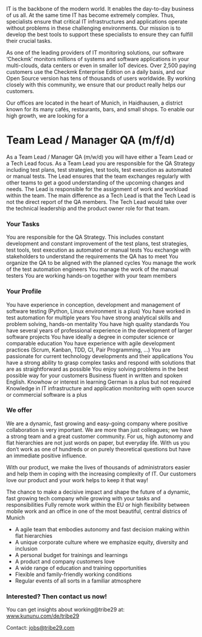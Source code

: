 
IT is the backbone of the modern world. It enables the day-to-day business of us all. At the same time IT has become extremely complex. Thus, specialists ensure
that critical IT infrastructures and applications operate without problems in these challenging environments. Our mission is to develop the best tools to support 
these specialists to ensure they can fulfill their crucial tasks.

As one of the leading providers of IT monitoring solutions, our software ‘Checkmk’ monitors millions of systems and software applications in your multi-clouds, 
data centers or even in smaller IoT devices. Over 2,500 paying customers use the Checkmk Enterprise Edition on a daily basis, and our Open Source version has tens 
of thousands of users worldwide. By working closely with this community, we ensure that our product really helps our customers.

Our offices are located in the heart of Munich, in Haidhausen, a district known for its many cafés, restaurants, bars, and small shops. To enable our high growth, 
we are looking for a

# Team Lead / Manager QA (m/f/d)
 
As a Team Lead / Manager QA (m/w/d) you will have either a Team Lead or a Tech Lead focus. As a Team Lead you are responsible for the QA Strategy including test
plans, test strategies, test tools, test execution as automated or manual tests. The Lead ensures that the team exchanges regularly with other teams to get a good 
understanding of the upcoming changes and needs. The Lead is responsible for the assignment of work and workload within the team. The main difference as a Tech Lead 
is that the Tech Lead is not the direct report of the QA members. The Tech Lead would take over the technical leadership and the product owner role for that team.
 
### Your Tasks
You are responsible for the QA Strategy. This includes constant development and constant improvement of the test plans, test strategies, test tools, test execution as automated or manual tests
You exchange with stakeholders to understand the requirements the QA has to meet
You organize the QA to be aligned with the planned cycles
You manage the work of the test automation engineers
You manage the work of the manual testers
You are working hands-on together with your team members
 
### Your Profile
You have experience in conception, development and management of software testing (Python, Linux environment is a plus)
You have worked in test automation for multiple years
You have strong analytical skills and problem solving, hands-on mentality
You have high quality standards
You have several years of professional experience in the development of larger software projects
You have ideally a degree in computer science or comparable education
You have experience with agile development practices (Scrum, Kanban, TDD, CI, Pair Programming, …)
You are passionate for current technology developments and their applications
You have a strong ability to grasp complex tasks and respond with solutions that are as straightforward as possible
You enjoy solving problems in the best possible way for your customers
Business fluent in written and spoken English. Knowhow or interest in learning German is a plus but not required
Knowledge in IT infrastructure and application monitoring with open source or commercial software is a plus
 
### We offer
We are a dynamic, fast growing and easy-going company where positive collaboration is very important. We are more than just colleagues; we have a strong team and a 
great customer community. For us, high autonomy and flat hierarchies are not just words on paper, but everyday life. With us you don’t work as one of hundreds or on 
purely theoretical questions but have an immediate positive influence.

With our product, we make the lives of thousands of administrators easier and help them in coping with the increasing complexity of IT. Our customers love our product
and your work helps to keep it that way!

The chance to make a decisive impact and shape the future of a dynamic, fast growing tech company while growing with your tasks and responsibilities
Fully remote work within the EU or high flexibility between mobile work and an office in one of the most beautiful, central districs of Munich
- A agile team that embodies autonomy and fast decision making within flat hierarchies
- A unique corporate culture where we emphasize equity, diversity and inclusion
- A personal budget for trainings and learnings
- A product and company customers love
- A wide range of education and training opportunities
- Flexible and family-friendly working conditions
- Regular events of all sorts in a familiar atmosphere
 
### Interested? Then contact us now!

You can get insights about working@tribe29 at: www.kununu.com/de/tribe29

Contact: jobs@tribe29.com
